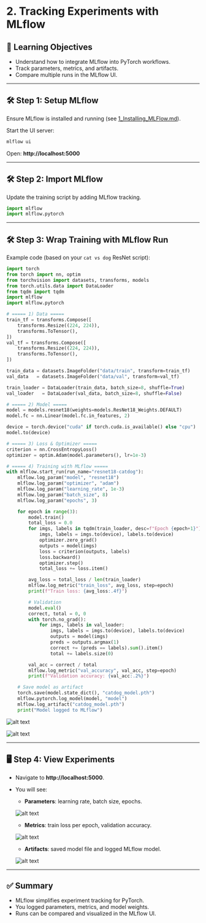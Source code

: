 # 2. Tracking Experiments with MLflow

## 🎯 Learning Objectives
- Understand how to integrate MLflow into PyTorch workflows.
- Track parameters, metrics, and artifacts.
- Compare multiple runs in the MLflow UI.

---

## 🛠 Step 1: Setup MLflow
Ensure MLflow is installed and running (see [1_Installing_MLFlow.md](./1_Installing_MLFlow.md)).

Start the UI server:
```bash
mlflow ui
```
Open: **http://localhost:5000**

---

## 🛠 Step 2: Import MLflow
Update the training script by adding MLflow tracking.

```python
import mlflow
import mlflow.pytorch
```

---

## 🛠 Step 3: Wrap Training with MLflow Run
Example code (based on your `cat vs dog` ResNet script):

```python
import torch
from torch import nn, optim
from torchvision import datasets, transforms, models
from torch.utils.data import DataLoader
from tqdm import tqdm
import mlflow
import mlflow.pytorch

# ===== 1) Data =====
train_tf = transforms.Compose([
    transforms.Resize((224, 224)),
    transforms.ToTensor(),
])
val_tf = transforms.Compose([
    transforms.Resize((224, 224)),
    transforms.ToTensor(),
])

train_data = datasets.ImageFolder("data/train", transform=train_tf)
val_data   = datasets.ImageFolder("data/val", transform=val_tf)

train_loader = DataLoader(train_data, batch_size=8, shuffle=True)
val_loader   = DataLoader(val_data, batch_size=8, shuffle=False)

# ===== 2) Model =====
model = models.resnet18(weights=models.ResNet18_Weights.DEFAULT)
model.fc = nn.Linear(model.fc.in_features, 2)

device = torch.device("cuda" if torch.cuda.is_available() else "cpu")
model.to(device)

# ===== 3) Loss & Optimizer =====
criterion = nn.CrossEntropyLoss()
optimizer = optim.Adam(model.parameters(), lr=1e-3)

# ===== 4) Training with MLflow =====
with mlflow.start_run(run_name="resnet18-catdog"):
    mlflow.log_param("model", "resnet18")
    mlflow.log_param("optimizer", "adam")
    mlflow.log_param("learning_rate", 1e-3)
    mlflow.log_param("batch_size", 8)
    mlflow.log_param("epochs", 3)

    for epoch in range(3):
        model.train()
        total_loss = 0.0
        for imgs, labels in tqdm(train_loader, desc=f"Epoch {epoch+1}"):
            imgs, labels = imgs.to(device), labels.to(device)
            optimizer.zero_grad()
            outputs = model(imgs)
            loss = criterion(outputs, labels)
            loss.backward()
            optimizer.step()
            total_loss += loss.item()

        avg_loss = total_loss / len(train_loader)
        mlflow.log_metric("train_loss", avg_loss, step=epoch)
        print(f"Train loss: {avg_loss:.4f}")

        # Validation
        model.eval()
        correct, total = 0, 0
        with torch.no_grad():
            for imgs, labels in val_loader:
                imgs, labels = imgs.to(device), labels.to(device)
                outputs = model(imgs)
                preds = outputs.argmax(1)
                correct += (preds == labels).sum().item()
                total += labels.size(0)

        val_acc = correct / total
        mlflow.log_metric("val_accuracy", val_acc, step=epoch)
        print(f"Validation accuracy: {val_acc:.2%}")

    # Save model as artifact
    torch.save(model.state_dict(), "catdog_model.pth")
    mlflow.pytorch.log_model(model, "model")
    mlflow.log_artifact("catdog_model.pth")
    print("Model logged to MLflow")
```

![alt text](images/2_Tracking_Experiments_with_MLFlow/3_Train.png)

![alt text](images/2_Tracking_Experiments_with_MLFlow/3_RunTrain.png)

---

## 🖥 Step 4: View Experiments
- Navigate to **http://localhost:5000**.
- You will see:
  - **Parameters**: learning rate, batch size, epochs.

  ![alt text](images/2_Tracking_Experiments_with_MLFlow/4_Parameters.png)

  - **Metrics**: train loss per epoch, validation accuracy.

  ![alt text](images/2_Tracking_Experiments_with_MLFlow/4_Metrics.png)

  - **Artifacts**: saved model file and logged MLflow model.
  
  ![alt text](images/2_Tracking_Experiments_with_MLFlow/4_Artifacts.png)

---

## ✅ Summary
- MLflow simplifies experiment tracking for PyTorch.
- You logged parameters, metrics, and model weights.
- Runs can be compared and visualized in the MLflow UI.
